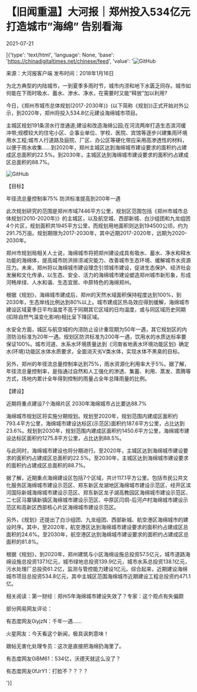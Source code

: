 # 【旧闻重温】大河报｜郑州投入534亿元打造城市”海绵” 告别看海

2021-07-21

[{'type': 'text/html', 'language': None, 'base': 'https://chinadigitaltimes.net/chinese/feed', 'value': '![GitHub](https://chinadigitaltimes.net/chinese/files/2021/07/image-1626855691503.png)

来源：大河报客户端  发布时间：2018年1月16日

为北方典型的内陆城市，一到夏季多雨时节，城市内涝和地下水匮乏同存。城市如何能在下雨时吸水、蓄水、渗水、净水，在需要时又能“释放”加以利用?

今日，《郑州市城市总体规划(2017-2030年)》(以下简称《规划》)正式开始对外公示，到2020年，郑州将投入534.8亿元建设海绵城市项目。

主城区规划191条涝水行泄通道;建设和改造海绵公园;在河流两岸打造生态滨河缓冲带;规模较大的住宅小区、企事业单位、学校、医院、宾馆等逐步兴建集雨环境用水工程;城市人行道路及庭院、厂区、办公区等硬化带应采用高渗透性的材料，以便于雨水收集……到2020年，郑州主城区达到海绵城市建设要求的面积约占建成区总面积的22.5%。到2030年，主城区达到海绵城市建设要求的面积约占建成区总面积的88.7%。

![GitHub](https://chinadigitaltimes.net/chinese/files/2021/07/image-1626854125146.png)

【目标】

年径流总量控制率75% 防洪标准提高到200年一遇

此次规划研究的范围是郑州市域7446平方公里，规划区范围包括《郑州市城市总体规划(2010-2020年)》的主城区，以及航空城、西部新城、白沙组团和九龙组团4个片区，规划面积共1945平方公里，而规划用地面积则达到194500公顷，约为291.75万亩。规划期限为2017-2030年，其中近期2017-2020年，远期为2020-2030年。

郑州市规划局相关人士说，海绵城市将把郑州建设成具有吸水、蓄水、净水和释水功能的海绵体，提高城市防洪排涝减灾能力、改善城市生态环境、缓解城市水资源压力。未来，郑州将以海绵城市建设理念引领城市建设，促进生态保护、经济社会发展和文化传承，以生态、安全、活力的海绵城市建设塑造郑州城市新形象，形成河畅岸绿、人水和谐、生态宜居、中原特色的海绵郑州。

根据《规划》，海绵城市建成后，郑州的天然水域面积保持程度达到100%，到2030年，生态岸线比例达到80%以上。城市建成区热岛效应得到缓解，海绵城市建设区域夏季日平均温度不高于同期其它区域的日均温度，或与同区域历史同期(扣除自然气温变化影响)相比呈下降区域。

水安全方面，城区与航空城的内涝防止设计重现期为50年一遇，其它规划区的内涝防治标准为20年一遇。规划区防洪标准为200年一遇，饮用水的水质达标率要保证100%。城市河道、水系水环境质量达到《河南省地表水环境功能区划》确定水(环境)功能区水体水质要求，全面消灭劣V类水体，实现水体不黑臭的目标。

另外，郑州的年径流总量控制率达到75%，雨水资源化利用率大于5%。据了解，年径流总量控制率，是指通过自然和人工强化的渗透、集蓄、利用、蒸发、蒸腾等方式，场地内累计全年得到控制的雨量占全年总降雨量的比例。

【建设】

近期将重点建设7个海绵片区 2030年海绵城市占比要达88.7%

海绵城市规划区将实施分期规划。规划至2020年，规划范围内建成区面积约793.4平方公里，海绵城市建设达标区(示范区)面积约187.6平方公里，占比达到23.6%。规划到2030年，规划范围内建成区面积约1450.6平方公里，海绵城市建设达标区面积约1275.8平方公里，占比达到88.5%。

与此同时，海绵城市建设也将分期进行。至2020年，主城区达到海绵城市建设要求的面积约占建成区总面积的22.5%。至2030年，主城区达到海绵城市建设要求的面积约占建成区总面积的88.7%。

据了解，近期重点海绵建设区包括7个区域，共计117.1平方公里。包括市民公共文化服务区海绵城市建设示范区、郑东新区龙湖地区海绵城市建设示范区、经开区滨河国际新城海绵城市建设示范区、郑东新区龙子湖高教园区海绵城市建设示范区、二七区马寨镇新镇区海绵城市建设示范区、中原区闫垌-后河卢村海绵城市建设示范区和高新区西部核心片区海绵城市建设示范区。

另外，《规划》还提出了白沙组团、九龙组团、西部新城、航空港区海绵城市的建设时序。其中，至2020年，航空港区达到海绵城市建设要求的面积约占建成区总面积的24.6%。至2030年，航空港区达到海绵城市建设要求的面积约占建成区总面积的81.8%。

根据《规划》，到2020年，郑州建筑与小区海绵设施总投资57.5亿元，城市道路海绵设施总投资137.1亿元，城市绿地总投资139.9亿元，城市水系总投资138.1亿元，污水处理厂总投资61.2亿，监测与管控能力建设1亿元。综合起来，近期建设海绵城市项目总投资534.8亿元，其中主城区范围海绵城市近期建设工程总投资约471.1亿。

相关阅读：第一财经｜郑州5年海绵城市建设失效了？专家：这个观点有失偏颇

部分网易网友评论：



有态度网友0iyjzN：千年一遇&#8230;&#8230;

火星网友：今天看这个新闻，极具讽刺意味！

跟帖无害化处理专员：这次是直接把海绵扔海里了。

有态度网友0iBM61：534亿，沃德天就这么没了？

有态度网友0fJrY1：打脸不？？？？

'}]
